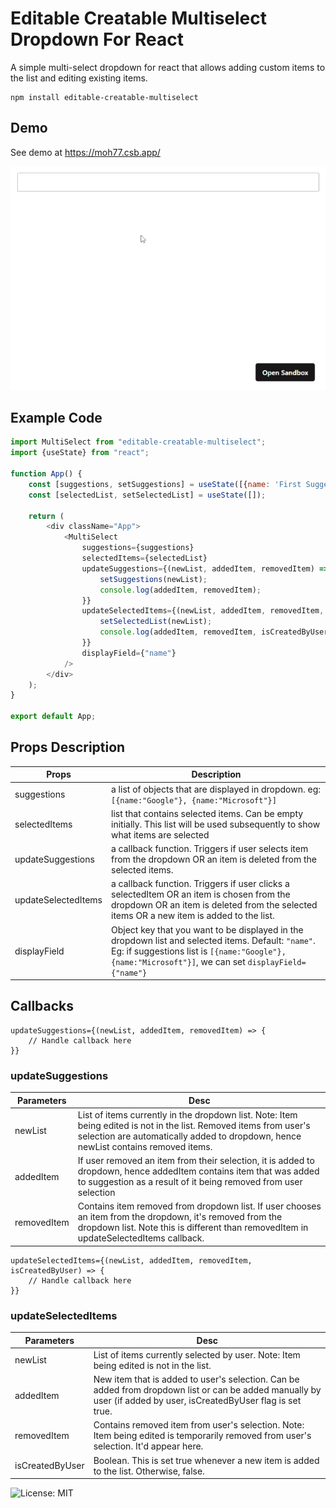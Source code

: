 # Editable Creatable Multiselect Dropdown For React

A simple multi-select dropdown for react that allows adding custom items to the list and editing existing items.

    npm install editable-creatable-multiselect

## Demo
See demo at https://moh77.csb.app/

![Alt Text](https://raw.githubusercontent.com/bordernone/editable-creatable-multiselect/master/src/untracked-npm/misc/demo.gif)

## Example Code
```javascript
import MultiSelect from "editable-creatable-multiselect";
import {useState} from "react";

function App() {
    const [suggestions, setSuggestions] = useState([{name: 'First Suggestion'}, {name: 'Second Suggestion'}]);
    const [selectedList, setSelectedList] = useState([]);

    return (
        <div className="App">
            <MultiSelect
                suggestions={suggestions}
                selectedItems={selectedList}
                updateSuggestions={(newList, addedItem, removedItem) => {
                    setSuggestions(newList);
                    console.log(addedItem, removedItem);
                }}
                updateSelectedItems={(newList, addedItem, removedItem, isCreatedByUser) => {
                    setSelectedList(newList);
                    console.log(addedItem, removedItem, isCreatedByUser);
                }}
                displayField={"name"}
            />
        </div>
    );
}

export default App;
```

## Props Description
| Props                	| Description                                                                                                                                                                          	|
|---------------------	|--------------------------------------------------------------------------------------------------------------------------------------------------------------------------------------	|
| suggestions         	| a list of objects that are displayed in dropdown. eg: `[{name:"Google"}, {name:"Microsoft"}]`                                                                                          	|
| selectedItems       	| list that contains selected items. Can be empty initially. This list will be used subsequently to show what items are selected                                                       	|
| updateSuggestions   	| a callback function. Triggers if user selects item from the dropdown OR an item is deleted from the selected items.                                                                  	|
| updateSelectedItems 	| a callback function. Triggers if user clicks a selectedItem OR an item is chosen from the dropdown OR an item is deleted from the selected items OR a new item is added to the list. 	|
| displayField      	| Object key that you want to be displayed in the dropdown list and selected items. Default: `"name"`. Eg: if suggestions list is `[{name:"Google"}, {name:"Microsoft"}]`, we can set `displayField={"name"}` |

## Callbacks

```
updateSuggestions={(newList, addedItem, removedItem) => {
    // Handle callback here
}}
```
### updateSuggestions
| Parameters  	| Desc                                                                                                                                                                                    	|
|-------------	|-----------------------------------------------------------------------------------------------------------------------------------------------------------------------------------------	|
| newList     	| List of items currently in the dropdown list. Note: Item being edited is not in the list. Removed items from user's selection are automatically added to dropdown, hence newList contains removed items. 	|
| addedItem   	| If user removed an item from their selection, it is added to dropdown, hence addedItem contains item that was added to suggestion as a result of it being removed from user selection   	|
| removedItem 	| Contains item removed from dropdown list. If user chooses an item from the dropdown, it's removed from the dropdown list. Note this is different than removedItem in updateSelectedItems callback.          	|


```
updateSelectedItems={(newList, addedItem, removedItem, isCreatedByUser) => {
    // Handle callback here
}}
```
### updateSelectedItems
| Parameters  	| Desc                                                                                                                                                                                    	|
|-------------	|-----------------------------------------------------------------------------------------------------------------------------------------------------------------------------------------	|
| newList     	| List of items currently selected by user. Note: Item being edited is not in the list.                                                                                                  	|
| addedItem   	| New item that is added to user's selection. Can be added from dropdown list or can be added manually by user (if added by user, isCreatedByUser flag is set true.                         |
| removedItem 	| Contains removed item from user's selection. Note: Item being edited is temporarily removed from user's selection. It'd appear here.                                                   	|
| isCreatedByUser 	| Boolean. This is set true whenever a new item is added to the list. Otherwise, false.                                                   	|


![License: MIT](https://img.shields.io/badge/License-MIT-blue.svg)